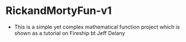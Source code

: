 # RickandMortyFun-v1
- This is a simple yet complex mathematical function project which is shown as a tutorial on Fireship bt Jeff Delany